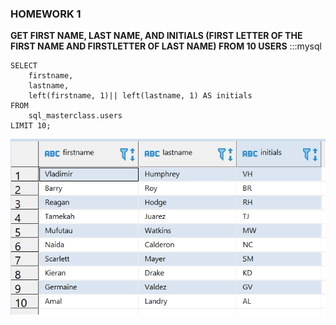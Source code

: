 ### **HOMEWORK 1** ###

**GET FIRST NAME, LAST NAME, AND INITIALS (FIRST LETTER OF THE FIRST NAME AND FIRSTLETTER OF LAST NAME) FROM 10  USERS**
:::mysql 
```
SELECT
	firstname,
	lastname,
	left(firstname, 1)|| left(lastname, 1) AS initials
FROM
    sql_masterclass.users
LIMIT 10;
```

![](https://raw.githubusercontent.com/Lidiamasso/SQL-Masterclass/master/1.%20String%20Functions/StringFunctions.PNG)



